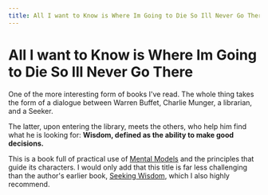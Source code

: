 ```yaml
---
title: All I want to Know is Where Im Going to Die So Ill Never Go There
---
```


# All I want to Know is Where Im Going to Die So Ill Never Go There

One of the more interesting form of books I've read. The whole thing takes the form of a dialogue between Warren Buffet, Charlie Munger, a librarian, and a Seeker.

The latter, upon entering the library, meets the others, who help him find what he is looking for: **Wisdom, defined as the ability to make good decisions.**

This is a book full of practical use of [Mental Models](../Mental%20Models/Mental%20Models.md) and the principles that guide its characters. I would only add that this title is far less challenging than the author's earlier book, [Seeking Wisdom](Seeking%20Wisdom.md), which I also highly recommend.
